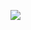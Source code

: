 [![](https://mermaid.ink/img/pako:eNp1UV1rgzAU_StyQXxxxUStNdBB15Yx6Aeoe1ndQ2rSVlZjiXFbJ_73pdrB2Giewjn3nnPPvQ1kJeNAwDSbXOSKGI2lDrzgFrEYlW9W25pmKnbH8iM7UKmMRZQKQ7-q3u4lPR0MkpWS99hskkweJvF8QxhVdEsr_toTy_VsvtiQQlsdr1Ayj5On1eOGKF6pXOyvMBfsr_5Fq8em61WcRM_TZB3F2kPm71xWigqm-6vfAv_LjfH4vh_jBned5wb7kwxsKLgsaM70yppLcQrdulIg-nvZWAqpaHUdrVUZn0UGRMma21CfdBA-y6mOVQDZ0WOl0RMVQBr4BIKROwgDDzlDJxh6XuDacAZyN8IDZ4QcFPih74cORq0NX2WpFZAmsIcDB_uuh53QRTZwlqtSLvuTdpftLF66hs6y_QZI9pYQ?type=png)](https://mermaid.live/edit#pako:eNp1UV1rgzAU_StyQXxxxUStNdBB15Yx6Aeoe1ndQ2rSVlZjiXFbJ_73pdrB2Giewjn3nnPPvQ1kJeNAwDSbXOSKGI2lDrzgFrEYlW9W25pmKnbH8iM7UKmMRZQKQ7-q3u4lPR0MkpWS99hskkweJvF8QxhVdEsr_toTy_VsvtiQQlsdr1Ayj5On1eOGKF6pXOyvMBfsr_5Fq8em61WcRM_TZB3F2kPm71xWigqm-6vfAv_LjfH4vh_jBned5wb7kwxsKLgsaM70yppLcQrdulIg-nvZWAqpaHUdrVUZn0UGRMma21CfdBA-y6mOVQDZ0WOl0RMVQBr4BIKROwgDDzlDJxh6XuDacAZyN8IDZ4QcFPih74cORq0NX2WpFZAmsIcDB_uuh53QRTZwlqtSLvuTdpftLF66hs6y_QZI9pYQ)

